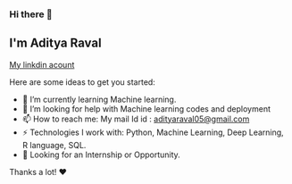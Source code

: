 ### Hi there 👋

## I'm Aditya Raval

[My linkdin acount](https://www.linkedin.com/in/aditya-raval-3ba933195/)

Here are some ideas to get you started:

- 🌱 I’m currently learning Machine learning.
- 🤔 I’m looking for help with Machine learning codes and deployment
- 📫 How to reach me: My mail Id id : adityaraval05@gmail.com
- ⚡ Technologies I work with: Python, Machine Learning, Deep Learning, R language, SQL.
- 👯 Looking for an Internship or Opportunity.

Thanks a lot! ❤️
